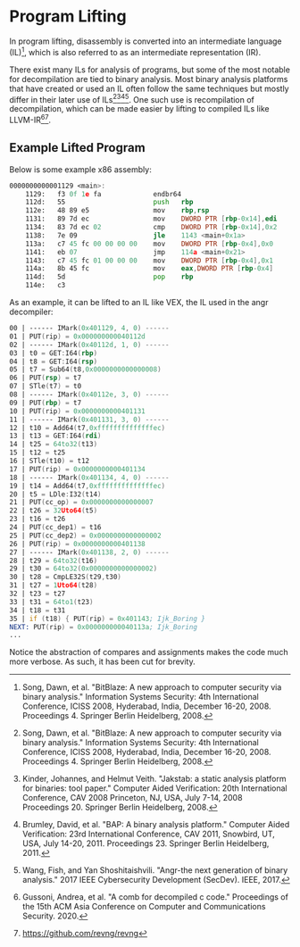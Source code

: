 # Program Lifting 

In program lifting, disassembly is converted into an intermediate language (IL)[^1], which is also referred to as an intermediate representation (IR).

There exist many ILs for analysis of programs, but some of the most notable for decompilation are tied to binary analysis.
Most binary analysis platforms that have created or used an IL often follow the same techniques but mostly differ in their later use of ILs[^1][^2][^3][^4]. 
One such use is recompilation of decompilation, which can be made easier by lifting to compiled ILs like LLVM-IR[^5][^6]. 


## Example Lifted Program
Below is some example x86 assembly:
```asm
0000000000001129 <main>:
    1129:   f3 0f 1e fa             endbr64
    112d:   55                      push   rbp
    112e:   48 89 e5                mov    rbp,rsp
    1131:   89 7d ec                mov    DWORD PTR [rbp-0x14],edi
    1134:   83 7d ec 02             cmp    DWORD PTR [rbp-0x14],0x2
    1138:   7e 09                   jle    1143 <main+0x1a>
    113a:   c7 45 fc 00 00 00 00    mov    DWORD PTR [rbp-0x4],0x0
    1141:   eb 07                   jmp    114a <main+0x21>
    1143:   c7 45 fc 01 00 00 00    mov    DWORD PTR [rbp-0x4],0x1
    114a:   8b 45 fc                mov    eax,DWORD PTR [rbp-0x4]
    114d:   5d                      pop    rbp
    114e:   c3  
```

As an example, it can be lifted to an IL like VEX, the IL used in the angr decompiler:
```asm
00 | ------ IMark(0x401129, 4, 0) ------
01 | PUT(rip) = 0x000000000040112d
02 | ------ IMark(0x40112d, 1, 0) ------
03 | t0 = GET:I64(rbp)
04 | t8 = GET:I64(rsp)
05 | t7 = Sub64(t8,0x0000000000000008)
06 | PUT(rsp) = t7
07 | STle(t7) = t0
08 | ------ IMark(0x40112e, 3, 0) ------
09 | PUT(rbp) = t7
10 | PUT(rip) = 0x0000000000401131
11 | ------ IMark(0x401131, 3, 0) ------
12 | t10 = Add64(t7,0xffffffffffffffec)
13 | t13 = GET:I64(rdi)
14 | t25 = 64to32(t13)
15 | t12 = t25
16 | STle(t10) = t12
17 | PUT(rip) = 0x0000000000401134
18 | ------ IMark(0x401134, 4, 0) ------
19 | t14 = Add64(t7,0xffffffffffffffec)
20 | t5 = LDle:I32(t14)
21 | PUT(cc_op) = 0x0000000000000007
22 | t26 = 32Uto64(t5)
23 | t16 = t26
24 | PUT(cc_dep1) = t16
25 | PUT(cc_dep2) = 0x0000000000000002
26 | PUT(rip) = 0x0000000000401138
27 | ------ IMark(0x401138, 2, 0) ------
28 | t29 = 64to32(t16)
29 | t30 = 64to32(0x0000000000000002)
30 | t28 = CmpLE32S(t29,t30)
31 | t27 = 1Uto64(t28)
32 | t23 = t27
33 | t31 = 64to1(t23)
34 | t18 = t31
35 | if (t18) { PUT(rip) = 0x401143; Ijk_Boring }
NEXT: PUT(rip) = 0x000000000040113a; Ijk_Boring
...
```

Notice the abstraction of compares and assignments makes the code much more verbose.
As such, it has been cut for brevity. 

[^1]: Song, Dawn, et al. "BitBlaze: A new approach to computer security via binary analysis." Information Systems Security: 4th International Conference, ICISS 2008, Hyderabad, India, December 16-20, 2008. Proceedings 4. Springer Berlin Heidelberg, 2008.
[^2]: Kinder, Johannes, and Helmut Veith. "Jakstab: a static analysis platform for binaries: tool paper." Computer Aided Verification: 20th International Conference, CAV 2008 Princeton, NJ, USA, July 7-14, 2008 Proceedings 20. Springer Berlin Heidelberg, 2008.
[^3]: Brumley, David, et al. "BAP: A binary analysis platform." Computer Aided Verification: 23rd International Conference, CAV 2011, Snowbird, UT, USA, July 14-20, 2011. Proceedings 23. Springer Berlin Heidelberg, 2011.
[^4]: Wang, Fish, and Yan Shoshitaishvili. "Angr-the next generation of binary analysis." 2017 IEEE Cybersecurity Development (SecDev). IEEE, 2017.
[^5]: Gussoni, Andrea, et al. "A comb for decompiled c code." Proceedings of the 15th ACM Asia Conference on Computer and Communications Security. 2020.
[^6]: https://github.com/revng/revng
